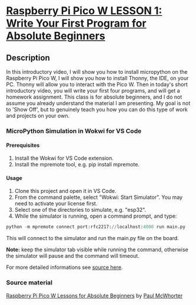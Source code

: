 # [Raspberry Pi Pico W LESSON 1: Write Your First Program for Absolute Beginners](https://www.youtube.com/watch?v=SL4_oU9t8Ss&list=PLGs0VKk2DiYz8js1SJog21cDhkBqyAhC5&index=1)

## Description

In this introductory video, I will show you how to install micropython on the Raspberry
Pi Pico W, I will show you how to install Thonny, the IDE, on your PC. Thonny will 
allow you to interact with the Pico W. Then in today's short introductory video,
you will write your first four programs, and will get a homework assignment. This
class is for absolute beginners, and I do not assume you already understand the
material I am presenting. My goal is not to 'Show Off', but to genuinely teach you
how you can do this type of work and projects on your own.

### MicroPython Simulation in Wokwi for VS Code

#### Prerequisites

1. Install the Wokwi for VS Code extension.
2. Install the mpremote tool, e.g. pip install mpremote.

#### Usage

1. Clone this project and open it in VS Code.
2. From the command palette, select "Wokwi: Start Simulator". You may need to activate your license first.
3. Select one of the directories to simulate, e.g. "esp32".
4. While the simulator is running, open a command prompt, and type:
```python
python -m mpremote connect port:rfc2217://localhost:4000 run main.py
```

This will connect to the simulator and run the main.py file on the board. 

**Note:** keep the simulator tab visible while running the command, otherwise the simulator will pause and the command will timeout.

For more detailed informations see [source here](https://github.com/wokwi/wokwi-vscode-micropython/tree/main).

### Source material

[Raspberry Pi Pico W Lessons for Absolute Beginners](https://www.youtube.com/playlist?list=PLGs0VKk2DiYz8js1SJog21cDhkBqyAhC5)
by [Paul McWhorter](https://www.youtube.com/c/mcwhorpj/playlists)
